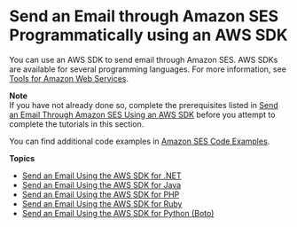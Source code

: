 # Send an Email through Amazon SES Programmatically using an AWS SDK<a name="send-an-email-using-sdk-programmatically"></a>

You can use an AWS SDK to send email through Amazon SES\. AWS SDKs are available for several programming languages\. For more information, see [Tools for Amazon Web Services](https://aws.amazon.com/tools/#sdk)\.

**Note**  
If you have not already done so, complete the prerequisites listed in [Send an Email Through Amazon SES Using an AWS SDK](send-an-email-using-sdk.md) before you attempt to complete the tutorials in this section\.

You can find additional code examples in [Amazon SES Code Examples](examples.md)\.

**Topics**
+ [Send an Email Using the AWS SDK for \.NET](send-using-sdk-net.md)
+ [Send an Email Using the AWS SDK for Java](send-using-sdk-java.md)
+ [Send an Email Using the AWS SDK for PHP](send-using-sdk-php.md)
+ [Send an Email Using the AWS SDK for Ruby](send-using-sdk-ruby.md)
+ [Send an Email Using the AWS SDK for Python \(Boto\)](send-using-sdk-python.md)